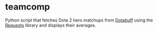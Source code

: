 # teamcomp
Python script that fetches Dota 2 hero matchups from [Dotabuff](https://www.dotabuff.com/) using the [Requests](http://docs.python-requests.org/en/master/) library and displays their averages.
